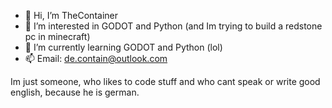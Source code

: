 - 👋 Hi, I’m TheContainer
- 👀 I’m interested in GODOT and Python (and Im trying to build a redstone pc in minecraft)
- 🌱 I’m currently learning GODOT and Python (lol)
- 📫 Email: de.contain@outlook.com

Im just someone, who likes to code stuff and who cant speak or write good english, because he is german.
